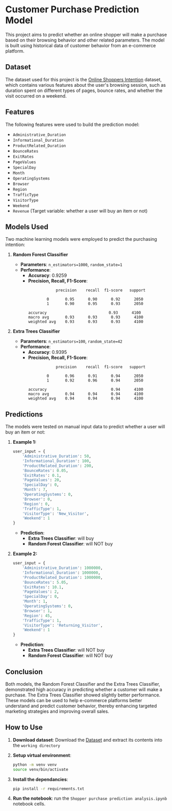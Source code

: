 # Customer Purchase Prediction Model

This project aims to predict whether an online shopper will make a purchase based on their browsing behavior and other related parameters. The model is built using historical data of customer behavior from an e-commerce platform.

## Dataset

The dataset used for this project is the [Online Shoppers Intention](https://www.kaggle.com/datasets/henrysue/online-shoppers-intention) dataset, which contains various features about the user's browsing session, such as duration spent on different types of pages, bounce rates, and whether the visit occurred on a weekend.

## Features

The following features were used to build the prediction model:

- `Administrative_Duration`
- `Informational_Duration`
- `ProductRelated_Duration`
- `BounceRates`
- `ExitRates`
- `PageValues`
- `SpecialDay`
- `Month`
- `OperatingSystems`
- `Browser`
- `Region`
- `TrafficType`
- `VisitorType`
- `Weekend`
- `Revenue` (Target variable: whether a user will buy an item or not)

## Models Used

Two machine learning models were employed to predict the purchasing intention:

1. **Random Forest Classifier**
    - **Parameters**: `n_estimators=1000`, `random_state=1`
    - **Performance**:
        - **Accuracy**: 0.9259
        - **Precision, Recall, F1-Score**:
            ```
                        precision    recall  f1-score   support

                    0       0.95      0.90      0.92      2050
                    1       0.90      0.95      0.93      2050

            accuracy                           0.93      4100
            macro avg       0.93      0.93      0.93      4100
            weighted avg    0.93      0.93      0.93      4100
            ```

2. **Extra Trees Classifier**
    - **Parameters**: `n_estimators=100`, `random_state=42`
    - **Performance**:
        - **Accuracy**: 0.9395
        - **Precision, Recall, F1-Score**:
            ```
                        precision    recall  f1-score   support

                    0       0.96      0.91      0.94      2050
                    1       0.92      0.96      0.94      2050

            accuracy                            0.94      4100
            macro avg       0.94      0.94      0.94      4100
            weighted avg    0.94      0.94      0.94      4100
            ```

## Predictions

The models were tested on manual input data to predict whether a user will buy an item or not:

1. **Example 1:**
    ```python
    user_input = {
        'Administrative_Duration': 50,
        'Informational_Duration': 100,
        'ProductRelated_Duration': 200,
        'BounceRates': 0.05,
        'ExitRates': 0.1,
        'PageValues': 20,
        'SpecialDay': 0,
        'Month': 7,
        'OperatingSystems': 0,
        'Browser': 0,
        'Region': 0,
        'TrafficType': 1,
        'VisitorType': 'New_Visitor',
        'Weekend': 1
    }
    ```

    - **Prediction**:
        - **Extra Trees Classifier**: will buy
        - **Random Forest Classifier**: will NOT buy

2. **Example 2:**
    ```python
    user_input = {
        'Administrative_Duration': 1000000,
        'Informational_Duration': 1000000,
        'ProductRelated_Duration': 1000000,
        'BounceRates': 5.05,
        'ExitRates': 10.1,
        'PageValues': 2,
        'SpecialDay': 0,
        'Month': 1,
        'OperatingSystems': 0,
        'Browser': 1,
        'Region': 45,
        'TrafficType': 1,
        'VisitorType': 'Returning_Visitor',
        'Weekend': 1
    }
    ```

    - **Prediction**:
        - **Extra Trees Classifier**: will NOT buy
        - **Random Forest Classifier**: will NOT buy

## Conclusion

Both models, the Random Forest Classifier and the Extra Trees Classifier, demonstrated high accuracy in predicting whether a customer will make a purchase. The Extra Trees Classifier showed slightly better performance. These models can be used to help e-commerce platforms better understand and predict customer behavior, thereby enhancing targeted marketing strategies and improving overall sales.

## How to Use

1. **Download dataset**:
    Download the [Dataset](https://www.kaggle.com/datasets/henrysue/online-shoppers-intention) and extract its contents into the `working directory`

1. **Setup virtual environment**:
    ```bash
    python -m venv venv
    source venv/bin/activate
    ```

2. **Install the dependancies**:
    ```bash
    pip install -r requirements.txt
    ```

3. **Run the notebook**:
    run the `Shopper purchase prediction analysis.ipynb` notebook cells.


